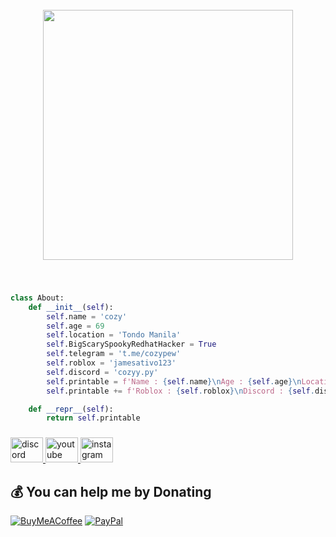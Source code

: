 <br clear="both">

<div align="center">
  <img height="400" src="https://repository-images.githubusercontent.com/288890123/3747df80-992c-11eb-8e86-c24b227a3501"  />
</div>

###

<br clear="both">

```python
class About:
    def __init__(self):
        self.name = 'cozy'
        self.age = 69
        self.location = 'Tondo Manila'
        self.BigScarySpookyRedhatHacker = True
        self.telegram = 't.me/cozypew'
        self.roblox = 'jamesativo123'
        self.discord = 'cozyy.py'
        self.printable = f'Name : {self.name}\nAge : {self.age}\nLocation : {self.location}\n'
        self.printable += f'Roblox : {self.roblox}\nDiscord : {self.discord}\nSite : {self.site}'

    def __repr__(self):
        return self.printable
```


###

<div align="left">
  <a href="https://discord.com/users/1124341186606407882" target="_blank">
    <img src="https://raw.githubusercontent.com/maurodesouza/profile-readme-generator/master/src/assets/icons/social/discord/default.svg" width="52" height="40" alt="discord logo"  />
  </a>
  <a href="https://www.youtube.com/@TONEEJAY" target="_blank">
    <img src="https://raw.githubusercontent.com/maurodesouza/profile-readme-generator/master/src/assets/icons/social/youtube/default.svg" width="52" height="40" alt="youtube logo"  />
  </a>
  <a href="https://www.instagram.com/8cosiii/" target="_blank">
    <img src="https://raw.githubusercontent.com/maurodesouza/profile-readme-generator/master/src/assets/icons/social/instagram/default.svg" width="52" height="40" alt="instagram logo"  />
  </a>
</div>

###

  ## 💰 You can help me by Donating
  [![BuyMeACoffee](https://img.shields.io/badge/Buy%20Me%20a%20Coffee-ffdd00?style=for-the-badge&logo=buy-me-a-coffee&logoColor=black)](https://buymeacoffee.com/8cozay) [![PayPal](https://img.shields.io/badge/PayPal-00457C?style=for-the-badge&logo=paypal&logoColor=white)](https://paypal.me/8cozay) 

  
<!-- Proudly created with GPRM ( https://gprm.itsvg.in ) -->

